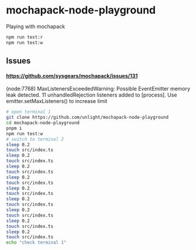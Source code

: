 # mochapack-node-playground

Playing with mochapack

```sh
npm run test:r
npm run test:w
```

## Issues

#### https://github.com/sysgears/mochapack/issues/131

(node:7768) MaxListenersExceededWarning: Possible EventEmitter memory leak detected. 11 unhandledRejection listeners added to [process]. Use emitter.setMaxListeners() to increase limit

```sh
# open terminal 1
git clone https://github.com/unlight/mochapack-node-playground
cd mochapack-node-playground
pnpm i
npm run test:w
# switch to terminal 2
sleep 0.2
touch src/index.ts
sleep 0.2
touch src/index.ts
sleep 0.2
touch src/index.ts
sleep 0.2
touch src/index.ts
sleep 0.2
touch src/index.ts
sleep 0.2
touch src/index.ts
sleep 0.2
touch src/index.ts
sleep 0.2
touch src/index.ts
sleep 0.2
touch src/index.ts
echo "check terminal 1"
```
